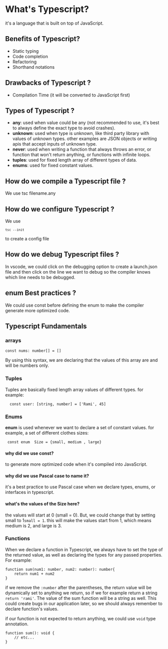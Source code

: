   # What's Typescript?

  it's a language that is built on top of JavaScript.

  ## Benefits of Typescript?

  - Static typing 
  - Code completion
  - Refactoring
  - Shorthand notations

  ## Drawbacks of Typescript ?

  - Compilation Time (it will be converted to JavaScript first)

  ## Types of Typescript ?

  - **any**: used when value could be any (not recommended to use, it's best to always define the exact type to avoid crashes).
  - **unknown**: used when type is unknown, like third party library with values of unknown types. other examples are JSON objects or writing apis that accept inputs of unknown type.
  - **never**: used when writing a function that always throws an error, or function that won't return anything, or functions with infinite loops.
  - **tuples**: used for fixed length array of different types of data.
  - **enums**: used for fixed constant values.

  ## How do we compile a Typescript file ?

  We use tsc filename.any

  ## How do we configure Typescript ?

  We use <pre><code>``` tsc --init ```</code></pre> to create a config file

  ## How do we debug Typescript files ?

  In vscode, we could click on the debugging option to create a launch.json file
  and then click on the line we want to debug so the compiler knows which line
  needs to be debugged.

  ## enum Best practices ?

  We could use const before defining the enum to make the compiler generate more optimized code.

## Typescript Fundamentals

### arrays

``` const nums: number[] = [] ```

By using this syntax, we are declaring that the values of this array are and will be numbers only.



### Tuples

Tuples are basically fixed length array values of different types. for example: 

```  const user: [string, number] = ['Rami', 45]```



### Enums

**enum** is used whenever we want to declare a set of constant values. for example, a set of different clothes sizes:

``` const enum  Size = {small, medium , large}```

#### why did we use const?

to generate more optimized code when it's compiled into JavaScript.

#### why did we use Pascal case to name it?

it's a best practice to use Pascal case when we declare types, enums, or interfaces in typescript.

#### what's the values of the Size here?

the values will start at 0 (small = 0). But, we could change that by setting small to 1``` small = 1 ```. this will make the values start from 1, which means medium is 2, and large is 3.



### Functions

When we declare a function in Typescript, we always have to set the type of the returned value, as well as declaring the types for any passed properties. For example: 

```
function sum(num1: number, num2: number): number{
	return num1 + num2
}
```

if we remove the ```:number``` after the parentheses,  the return value will be dynamically set to anything we return, so if we for example return a string ``` return 'rami'```. The value of the sum function will be a string as well. This could create bugs in our application later, so we should always remember to declare function's values.

if our function is not expected to return anything, we could use ```void``` type annotation. 

```
function sum(): void {
	// etc...
}
```



